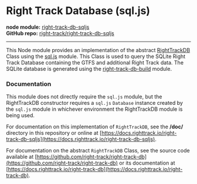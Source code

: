 Right Track Database (sql.js)
==============================

**node module:** [right-track-db-sqljs](https://www.npmjs.com/package/right-track-db-sqljs)  
**GitHub repo:** [right-track/right-track-db-sqljs](https://github.com/right-track/right-track-db-sqljs)

---

This Node module provides an implementation of the abstract [RightTrackDB](https://github.com/right-track/right-track-db) 
Class using the [sql.js](https://github.com/kripken/sql.js/) module. This 
Class is used to query the SQLite Right Track Database containing the GTFS and 
additional Right Track data.  The SQLite database is generated using the 
[right-track-db-build](https://github.com/right-track/right-track-db-build) module.

### Documentation

This module does not directly require the `sql.js` module, but the RightTrackDB 
constructor requires a `sql.js` `Database` instance created by the `sql.js` module 
in whichever environment the RightTrackDB module is being used.

For documentation on this implementation of `RightTrackDB`, see the **/doc/** 
directory in this repository or online at [https://docs.righttrack.io/right-track-db-sqljs](https://docs.righttrack.io/right-track-db-sqljs).

For documentation on the abstract `RightTrackDB` Class, see the source code 
available at [https://github.com/right-track/right-track-db](https://github.com/right-track/right-track-db) 
or its documentation at [https://docs.righttrack.io/right-track-db](https://docs.righttrack.io/right-track-db).
 